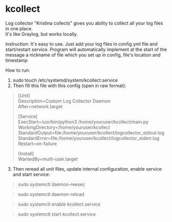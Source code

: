 # kcollect
Log collector "Kristina collects" gives you ability to collect all your log files in one place.  
It's like Graylog, but works locally.  

Instruction:
It's easy to use. Just add your log files in config.yml file and start/restart service. Program will automatically implement at the start of the message a nickname of file which you set up in config, file's location and timestamp

How to run:
1. sudo touch /etc/systemd/system/kcollect.service
2. Then fill this file with this config (open in raw format):

> [Unit]  
> Description=Custom Log Collector Daemon  
> After=network.target  
>   
> [Service]  
> ExecStart=/usr/bin/python3 /home/youruser/kcollect/main.py  
> WorkingDirectory=/home/youruser/kcollect  
> StandardOutput=file:/home/youruser/kcollect/logcollector_stdout.log  
> StandardError=file:/home/youruser/kcollect/logcollector_stderr.log  
> Restart=on-failure  
>   
> [Install]  
> WantedBy=multi-user.target  

3. Then reread all unit files, update internal configuration, enable service and start service:
    
> sudo systemctl daemon-reexec

> sudo systemctl daemon-reload

> sudo systemctl enable kcollect.service

> sudo systemctl start kcollect.service
